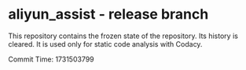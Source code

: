 # aliyun_assist - release branch

This repository contains the frozen state of the repository.
Its history is cleared. It is used only for static code
analysis with Codacy.

Commit Time: 1731503799